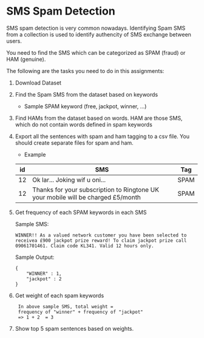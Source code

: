 # SMS Spam Detection

SMS spam detection is very common nowadays. Identifying Spam SMS from a collection is used to identify authencity of SMS exchange between users.

You need to find the SMS which can be categorized as SPAM (fraud) or HAM (genuine).

The following are the tasks you need to do in this assignments:

1. Download Dataset 
2. Find the Spam SMS from the dataset based on keywords
    * Sample SPAM keyword (free, jackpot, winner, ...)
3. Find HAMs from the dataset based on words. HAM are those SMS, which do not contain words defined in spam keywords
4. Export all the sentences with spam and ham tagging to a csv file. You should create separate files for spam and ham.
    * Example
  
    | id | SMS  | Tag |
    | -- | ---  | --- |
    | 12 | Ok lar... Joking wif u oni...			| SPAM |
    | 12 | Thanks for your subscription to Ringtone UK your mobile will be charged £5/month		| SPAM |
5. Get frequency of each SPAM keywords in each 
   SMS

   Sample SMS:
   ```
   WINNER!! As a valued network customer you have been selected to receivea £900 jackpot prize reward! To claim jackpot prize call 09061701461. Claim code KL341. Valid 12 hours only.
   ```

   Sample Output:

   ```
   {
       "WINNER" : 1,
       "jackpot" : 2
   }
   ```

6. Get weight of each spam keywords
   
   ```
    In above sample SMS, total weight = 
    frequency of "winner" + frequency of "jackpot"
    => 1 + 2  = 3
    ```

7. Show top 5 spam sentences based on weights. 